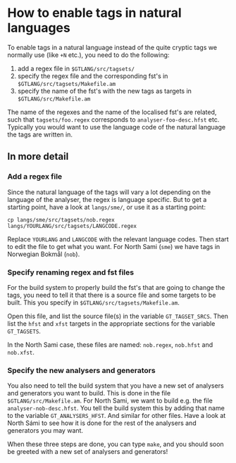 # How to enable tags in natural languages

To enable tags in a natural language instead of the quite cryptic tags we
normally use (like `+N` etc.), you need to do the following:


1. add a regex file in `$GTLANG/src/tagsets/`
1. specify the regex file and the corresponding
  fst's in `$GTLANG/src/tagsets/Makefile.am`
1. specify the name of the fst's with the new tags
  as targets in `$GTLANG/src/Makefile.am`


The name of the regexes and the name of the localised fst's are related,
such that `tagsets/foo.regex` corresponds to `analyser-foo-desc.hfst` etc.
Typically you would want to use the language code of the natural language the
tags are written in.


## In more detail


### Add a regex file


Since the natural language of the tags will vary a lot depending on the
language of the analyser, the regex is language specific. But to get a starting
point, have a look at `langs/sme/`, or use it as a starting point:


```
cp langs/sme/src/tagsets/nob.regex langs/YOURLANG/src/tagsets/LANGCODE.regex
```


Replace `YOURLANG` and `LANGCODE` with the relevant language codes.
Then start to edit the file to get what you want. For North Sami (`sme`) we
have tags in Norwegian Bokmål (`nob`).


### Specify renaming regex and fst files


For the build system to properly build the fst's that are going to change the
tags, you need to tell it that there is a source file and some targets to be
built. This you specify in `$GTLANG/src/tagsets/Makefile.am`.


Open this file, and list the source file(s) in the variable `GT_TAGSET_SRCS`.
Then list the `hfst` and `xfst` targets in the appropriate sections for the
variable `GT_TAGSETS`.


In the North Sami case, these files are named: `nob.regex`, `nob.hfst` and
`nob.xfst`.


### Specify the new analysers and generators


You also need to tell the build system that you have a new set of analysers and
generators you want to build. This is done in the file
`$GTLANG/src/Makefile.am`. For North Sami, we want to build e.g. the file
`analyser-nob-desc.hfst`. You tell the build system this by adding that name
to the variable `GT_ANALYSERS_HFST`. And similar for other files. Have a look
at North Sámi to see how it is done for the rest of the analysers and generators
you may want.


When these three steps are done, you can type `make`, and you should soon be
greeted with a new set of analysers and generators!
